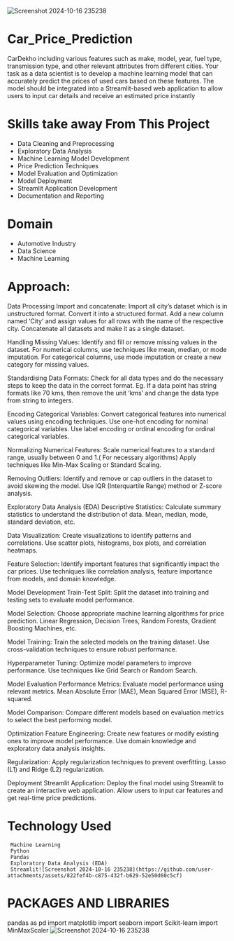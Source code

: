 ![Screenshot 2024-10-16 235238](https://github.com/user-attachments/assets/32228f9c-d592-4ef9-bdd1-4f0c7f6602dc)
# Car_Price_Prediction
   CarDekho including various features such as make, model, year, fuel type, transmission type, and other relevant attributes from different cities. Your task as a data scientist is to develop a machine learning model that can accurately predict the prices of used cars based on these features. The model should be integrated into a Streamlit-based web application to allow users to input car details and receive an estimated price instantly

# Skills take away From This Project
  *  Data Cleaning and Preprocessing
  *  Exploratory Data Analysis
  *  Machine Learning Model Development
  *  Price Prediction Techniques
  *  Model Evaluation and Optimization
  *  Model Deployment
  * Streamlit Application Development
  *  Documentation and Reporting

# Domain
   *  Automotive Industry 
   *  Data Science
   *  Machine Learning
     
# Approach:
 Data Processing
Import and concatenate:
    Import all city’s dataset which is in unstructured format.
    Convert it into a  structured format.
    Add a new column named ‘City’ and assign values for all rows with the name of the respective city.
    Concatenate all datasets and make it as a single dataset.
    
Handling Missing Values: 
    Identify and fill or remove missing values in the dataset.
    For numerical columns, use techniques like mean, median, or mode imputation.
    For categorical columns, use mode imputation or create a new category for missing values.
    
Standardising Data Formats:
    Check for all data types and do the necessary steps to keep the data in the correct format.
    Eg. If a data point has string formats like 70 kms, then remove the unit ‘kms’ and change the data type from string to integers.
    
Encoding Categorical Variables: 
    Convert categorical features into numerical values using encoding techniques.
    Use one-hot encoding for nominal categorical variables.
    Use label encoding or ordinal encoding for ordinal categorical variables.

    
Normalizing Numerical Features:
    Scale numerical features to a standard range, usually between 0 and 1.( For necessary algorithms)
    Apply techniques like Min-Max Scaling or Standard Scaling.
    
Removing Outliers: 
    Identify and remove or cap outliers in the dataset to avoid skewing the model.
    Use IQR (Interquartile Range) method or Z-score analysis.

Exploratory Data Analysis (EDA)
Descriptive Statistics:
    Calculate summary statistics to understand the distribution of data.
    Mean, median, mode, standard deviation, etc.
    
Data Visualization: 
    Create visualizations to identify patterns and correlations.
    Use scatter plots, histograms, box plots, and correlation heatmaps.
    
Feature Selection:
    Identify important features that significantly impact the car prices.
    Use techniques like correlation analysis, feature importance from models, and domain knowledge.

Model Development
Train-Test Split: 
   Split the dataset into training and testing sets to evaluate model performance.
   
Model Selection:
   Choose appropriate machine learning algorithms for price prediction.
   Linear Regression, Decision Trees, Random Forests, Gradient Boosting Machines, etc.
   
Model Training:
   Train the selected models on the training dataset.
   Use cross-validation techniques to ensure robust performance.
   
Hyperparameter Tuning: 
   Optimize model parameters to improve performance.
   Use techniques like Grid Search or Random Search.

 Model Evaluation
Performance Metrics:
   Evaluate model performance using relevant metrics.
   Mean Absolute Error (MAE), Mean Squared Error (MSE), R-squared.
   
Model Comparison:
   Compare different models based on evaluation metrics to select the best performing model.

 Optimization
Feature Engineering: 
   Create new features or modify existing ones to improve model performance.
   Use domain knowledge and exploratory data analysis insights.

Regularization:
    Apply regularization techniques to prevent overfitting.
    Lasso (L1) and Ridge (L2) regularization.

 Deployment
Streamlit Application: 
   Deploy the final model using Streamlit to create an interactive web application.
   Allow users to input car features and get real-time price predictions.


# Technology Used
     Machine Learning 
     Python
     Pandas 
     Exploratory Data Analysis (EDA)
     Streamlit![Screenshot 2024-10-16 235238](https://github.com/user-attachments/assets/822fef4b-c875-432f-b629-52e50d60c5cf)


# PACKAGES AND LIBRARIES
  pandas as pd
  import matplotlib
  import seaborn
  import Scikit-learn
  import MinMaxScaler
![Screenshot 2024-10-16 235238](https://github.com/user-attachments/assets/e3504235-2be6-49cf-98a3-8b4f750246ca)



